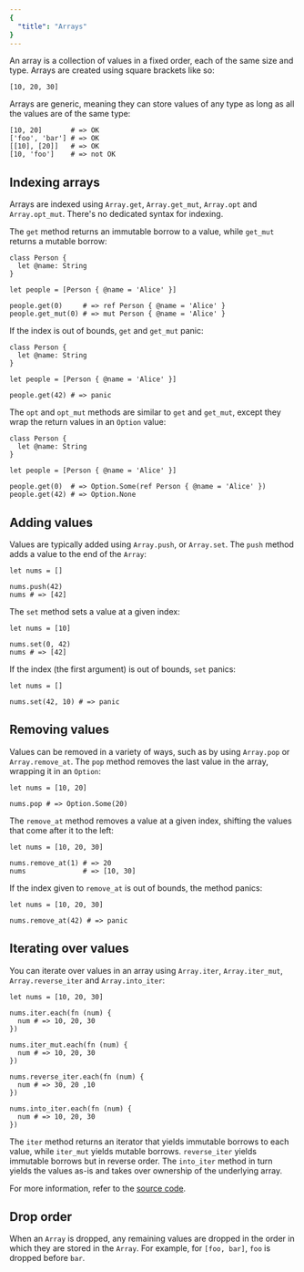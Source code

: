 ```yaml
---
{
  "title": "Arrays"
}
---
```


An array is a collection of values in a fixed order, each of the same size and
type. Arrays are created using square brackets like so:

```inko
[10, 20, 30]
```

Arrays are generic, meaning they can store values of any type as long as all the
values are of the same type:

```inko
[10, 20]       # => OK
['foo', 'bar'] # => OK
[[10], [20]]   # => OK
[10, 'foo']    # => not OK
```

## Indexing arrays

Arrays are indexed using `Array.get`, `Array.get_mut`, `Array.opt` and
`Array.opt_mut`. There's no dedicated syntax for indexing.

The `get` method returns an immutable borrow to a value, while `get_mut` returns
a mutable borrow:

```inko
class Person {
  let @name: String
}

let people = [Person { @name = 'Alice' }]

people.get(0)     # => ref Person { @name = 'Alice' }
people.get_mut(0) # => mut Person { @name = 'Alice' }
```

If the index is out of bounds, `get` and `get_mut` panic:

```inko
class Person {
  let @name: String
}

let people = [Person { @name = 'Alice' }]

people.get(42) # => panic
```

The `opt` and `opt_mut` methods are similar to `get` and `get_mut`, except they
wrap the return values in an `Option` value:

```inko
class Person {
  let @name: String
}

let people = [Person { @name = 'Alice' }]

people.get(0)  # => Option.Some(ref Person { @name = 'Alice' })
people.get(42) # => Option.None
```

## Adding values

Values are typically added using `Array.push`, or `Array.set`. The `push` method
adds a value to the end of the `Array`:

```inko
let nums = []

nums.push(42)
nums # => [42]
```

The `set` method sets a value at a given index:

```inko
let nums = [10]

nums.set(0, 42)
nums # => [42]
```

If the index (the first argument) is out of bounds, `set` panics:

```inko
let nums = []

nums.set(42, 10) # => panic
```

## Removing values

Values can be removed in a variety of ways, such as by using `Array.pop` or
`Array.remove_at`. The `pop` method removes the last value in the array,
wrapping it in an `Option`:

```inko
let nums = [10, 20]

nums.pop # => Option.Some(20)
```

The `remove_at` method removes a value at a given index, shifting the values
that come after it to the left:

```inko
let nums = [10, 20, 30]

nums.remove_at(1) # => 20
nums              # => [10, 30]
```

If the index given to `remove_at` is out of bounds, the method panics:

```inko
let nums = [10, 20, 30]

nums.remove_at(42) # => panic
```

## Iterating over values

You can iterate over values in an array using `Array.iter`, `Array.iter_mut`,
`Array.reverse_iter` and `Array.into_iter`:

```inko
let nums = [10, 20, 30]

nums.iter.each(fn (num) {
  num # => 10, 20, 30
})

nums.iter_mut.each(fn (num) {
  num # => 10, 20, 30
})

nums.reverse_iter.each(fn (num) {
  num # => 30, 20 ,10
})

nums.into_iter.each(fn (num) {
  num # => 10, 20, 30
})
```

The `iter` method returns an iterator that yields immutable borrows to each
value, while `iter_mut` yields mutable borrows. `reverse_iter` yields immutable
borrows but in reverse order. The `into_iter` method in turn yields the values
as-is and takes over ownership of the underlying array.

For more information, refer to the [source
code](https://github.com/inko-lang/inko/blob/main/std/src/std/array.inko).

## Drop order

When an `Array` is dropped, any remaining values are dropped in the order in
which they are stored in the `Array`. For example, for `[foo, bar]`, `foo` is
dropped before `bar`.
